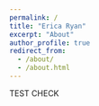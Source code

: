 ```yaml
---
permalink: /
title: "Erica Ryan"
excerpt: "About"
author_profile: true
redirect_from: 
  - /about/
  - /about.html
---
```

TEST CHECK
